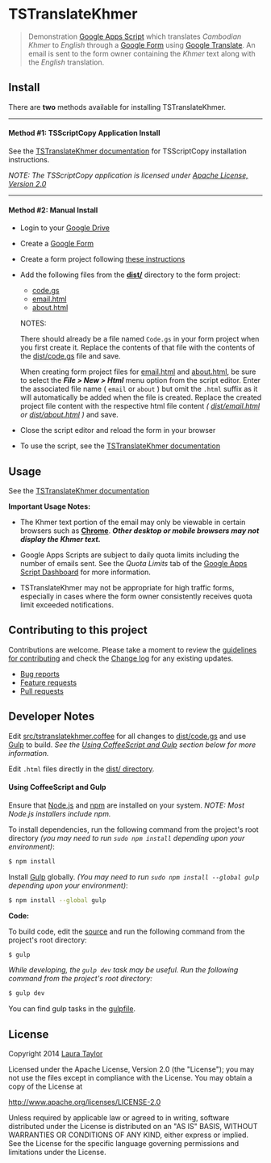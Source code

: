 #  TSTranslateKhmer

> Demonstration [Google Apps Script](https://www.google.com/script/start/) which translates *Cambodian Khmer* to *English* through a [Google Form](https://support.google.com/docs/topic/6063584) using [Google Translate](https://translate.google.com/).  An email is sent to the form owner containing the *Khmer* text along with the *English* translation.  


## Install

There are **two** methods available for installing TSTranslateKhmer.

---

#### Method #1:  TSScriptCopy Application Install

See the [TSTranslateKhmer documentation](http://techstreams.github.io/TSTranslateKhmer) for TSScriptCopy installation instructions.

*NOTE: The TSScriptCopy application is licensed under [Apache License, Version 2.0](http://www.apache.org/licenses/LICENSE-2.0)*


---


#### Method #2:  Manual Install

* Login to your [Google Drive](http://drive.google.com)

* Create a [Google Form](https://support.google.com/docs/topic/6063584)

* Create a form project following [these instructions](https://developers.google.com/apps-script/managing_projects#creatingSpreadsheet)

* Add the following files from the **[dist/](./dist)** directory to the form project:

  * [code.gs](dist/code.gs)
  * [email.html](dist/email.html)
  * [about.html](dist/about.html)

  NOTES:

  There should already be a file named `Code.gs` in your form project when you first create it.  Replace the contents of that file with the contents of the [dist/code.gs](dist/code.gs) file and save.

  When creating form project files for [email.html](dist/email.html) and [about.html](dist/about.html), be sure to select the ***File > New > Html*** menu option from the script editor.  Enter the associated file name ( `email` or `about` ) but omit the `.html` suffix as it will automatically be added when the file is created.  Replace the created project file content with the respective html file content *( [dist/email.html](dist/email.html) or [dist/about.html](dist/about.html) )* and save.

* Close the script editor and reload the form in your browser

* To use the script, see the [TSTranslateKhmer documentation](http://techstreams.github.io/TSTranslateKhmer)


## Usage

See the [TSTranslateKhmer documentation](http://techstreams.github.io/TSTranslateKhmer)

**Important Usage Notes:**

* The Khmer text portion of the email may only be viewable in certain browsers such as **[Chrome](https://www.google.com/intl/en-US/chrome/browser/)**.  ***Other desktop or mobile browsers may not display the Khmer text.***

* Google Apps Scripts are subject to daily quota limits including the number of emails sent.   See the *Quota Limits* tab of the [Google Apps Script Dashboard](https://docs.google.com/macros/dashboard) for more information.

* TSTranslateKhmer may not be appropriate for high traffic forms, especially in cases where the form owner consistently receives quota limit exceeded notifications.


## Contributing to this project

Contributions are welcome. Please take a moment to review the [guidelines for contributing](CONTRIBUTING.md) and check the [Change log](CHANGELOG.md) for any existing updates.

* [Bug reports](CONTRIBUTING.md#bug-reports)
* [Feature requests](CONTRIBUTING.md#feature-requests)
* [Pull requests](CONTRIBUTING.md#pull-requests)


## Developer Notes

Edit [src/tstranslatekhmer.coffee](src/tstranslatekhmer.coffee) for all changes to [dist/code.gs](dist/code.gs) and use [Gulp](http://gulpjs.com/) to build.  *See the [Using CoffeeScript and Gulp](#using-coffeescript-and-gulp) section below for more information.*

Edit `.html` files directly in the [dist/ directory](./dist).


#### Using CoffeeScript and Gulp

Ensure that [Node.js](http://nodejs.org/) and [npm](https://github.com/npm/npm) are installed on your system.  *NOTE: Most Node.js installers include npm.*

To install dependencies, run the following command from the project's root directory *(you may need to run `sudo npm install` depending upon your environment)*:

```sh
$ npm install
```

Install [Gulp](http://gulpjs.com/) globally. *(You may need to run `sudo npm install --global gulp` depending upon your environment)*:

```sh
$ npm install --global gulp
```

**Code:**


To build code, edit the [source](src/tstranslatekhmer.coffee) and run the following command from the project's root directory:

```sh
$ gulp
```

*While developing, the `gulp dev` task may be useful.  Run the following command from the project's root directory:*

```sh
$ gulp dev
```

You can find gulp tasks in the [gulpfile](gulpfile.coffee).


## License

Copyright 2014 [Laura Taylor](https://github.com/techstreams)

Licensed under the Apache License, Version 2.0 (the "License");
you may not use the files except in compliance with the License.
You may obtain a copy of the License at

http://www.apache.org/licenses/LICENSE-2.0

Unless required by applicable law or agreed to in writing, software
distributed under the License is distributed on an "AS IS" BASIS,
WITHOUT WARRANTIES OR CONDITIONS OF ANY KIND, either express or implied.
See the License for the specific language governing permissions and
limitations under the License.
